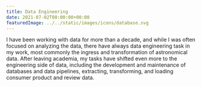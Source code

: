 ```yaml
---
title: Data Engineering
date: 2021-07-02T00:00:00+00:00
featuredImage: ../../static/images/icons/database.svg
---
```

I have been working with data for more than a decade, and while I was often focused on analyzing the data, there have always data engineering task in my work, most commonly the ingress and transformation of astronomical data. After leaving academia, my tasks have shifted even more to the engineering side of data, including the development and maintenance of databases and data pipelines, extracting, transforming, and loading consumer product and review data.